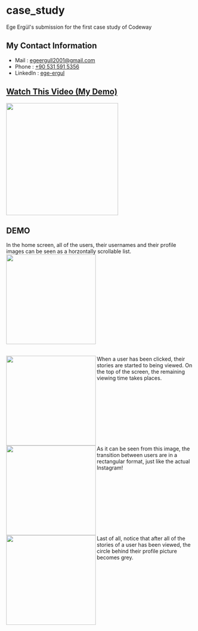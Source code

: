 # case_study
Ege Ergül's submission for the first case study of Codeway

## My Contact Information
* Mail     : [egeergull2001@gmail.com](mailto:egeergull2001@gmail.com)
* Phone    : [+90 531 591 5356](tel:+905315915356)
* LinkedIn : [ege-ergul](https://www.linkedin.com/in/ege-ergul/)

## [Watch This Video (My Demo)](https://www.youtube.com/watch?v=tuueYZxGlfs)
[<img src="https://github.com/egeergul/codeway_case_study/blob/6f4ea4c44c071d8e3f6db99b79bb09d9cbe42d1b/readme_images/ss5.png" width="300">](https://www.youtube.com/watch?v=tuueYZxGlfs)

## DEMO
In the home screen, all of the users, their usernames and their profile images can be seen as a horzontally scrollable list.
<img align="left" src="https://user-images.githubusercontent.com/63500329/228651155-7ae31a82-3484-44e1-a6e3-de75de9508cb.mov" width="240" >
<br clear="left"/>
<br/>

<img align="left" src="https://github.com/egeergul/codeway_case_study/blob/248b534b246ba5f6a350a7903789ec9b36f5ad22/readme_images/ss2.png" width="240" >
When a user has been clicked, their stories are started to being viewed. On the top of the screen, the remaining viewing time takes places.
<br clear="left"/>

<img align="left" src="https://github.com/egeergul/codeway_case_study/blob/248b534b246ba5f6a350a7903789ec9b36f5ad22/readme_images/ss3.png" width="240" >
As it can be seen from this image, the transition between users are in a rectangular format, just like the actual Instagram!
<br clear="left"/>

<img align="left" src="https://github.com/egeergul/codeway_case_study/blob/248b534b246ba5f6a350a7903789ec9b36f5ad22/readme_images/ss4.png" width="240" >
Last of all, notice that after all of the stories of a user has been viewed, the circle behind their profile picture becomes grey.
<br clear="left"/>
